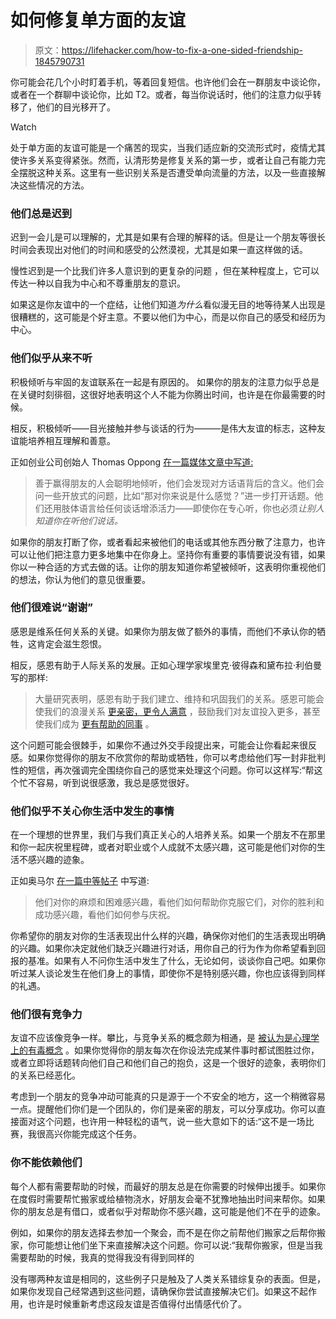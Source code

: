 # 如何修复单方面的友谊

> 原文：<https://lifehacker.com/how-to-fix-a-one-sided-friendship-1845790731>

你可能会花几个小时盯着手机，等着回复短信。也许他们会在一群朋友中谈论你，或者在一个群聊中谈论你，比如 T2。或者，每当你说话时，他们的注意力似乎转移了，他们的目光移开了。

Watch

处于单方面的友谊可能是一个痛苦的现实，当我们适应新的交流形式时，疫情尤其使许多关系变得紧张。然而，认清形势是修复关系的第一步，或者让自己有能力完全摆脱这种关系。这里有一些识别关系是否遭受单向流量的方法，以及一些直接解决这些情况的方法。

### 他们总是迟到

迟到一会儿是可以理解的，尤其是如果有合理的解释的话。但是让一个朋友等很长时间会表现出对他们的时间和感受的公然漠视，尤其是如果一直这样做的话。

慢性迟到是一个比我们许多人意识到的更复杂的问题 ，但在某种程度上，它可以传达一种以自我为中心和不尊重朋友的意识。

如果这是你友谊中的一个症结，让他们知道*为什么*看似漫无目的地等待某人出现是很糟糕的，这可能是个好主意。不要以他们为中心，而是以你自己的感受和经历为中心。

### 他们似乎从来不听

积极倾听与牢固的友谊联系在一起是有原因的。 如果你的朋友的注意力似乎总是在关键时刻徘徊，这很好地表明这个人不能为你腾出时间，也许是在你最需要的时候。

相反，积极倾听——目光接触并参与谈话的行为———是伟大友谊的标志，这种友谊能培养相互理解和善意。

正如创业公司创始人 Thomas Oppong [在一篇媒体文章中写道:](https://medium.com/kaizen-habits/people-who-are-good-at-winning-friends-are-good-listeners-26be9e1da28e)

> 善于赢得朋友的人会聪明地倾听，他们会发现对方话语背后的含义。他们会问一些开放式的问题，比如“那对你来说是什么感觉？”进一步打开话题。他们还用肢体语言给任何谈话增添活力——即使你在专心听，你也必须*让别人知道你在听他们说话。*

如果你的朋友打断了你，或者看起来被他们的电话或其他东西分散了注意力，也许可以让他们把注意力更多地集中在你身上。坚持你有重要的事情要说没有错，如果你以一种合适的方式去做的话。让你的朋友知道你希望被倾听，这表明你重视他们的想法，你认为他们的意见很重要。

### 他们很难说“谢谢”

感恩是维系任何关系的关键。如果你为朋友做了额外的事情，而他们不承认你的牺牲，这肯定会滋生怨恨。

相反，感恩有助于人际关系的发展。正如心理学家埃里克·彼得森和黛布拉·利伯曼写的那样:

> 大量研究表明，感恩有助于我们建立、维持和巩固我们的关系。感恩可能会使我们的浪漫关系 [更亲密，更令人满意](https://greatergood.berkeley.edu/article/item/gratitude_is_for_lovers) ，鼓励我们对友谊投入更多，甚至使我们成为 [更有帮助的同事](https://greatergood.berkeley.edu/article/item/three_surprising_ways_that_gratitude_works_at_work) 。

这个问题可能会很棘手，如果你不通过外交手段提出来，可能会让你看起来很反感。如果你觉得你的朋友不欣赏你的帮助或牺牲，你可以考虑给他们写一封非批判性的短信，再次强调完全围绕你自己的感觉来处理这个问题。你可以这样写:“帮这个忙不容易，听到说很感激，我总是感觉很好。

### 他们似乎不关心你生活中发生的事情

在一个理想的世界里，我们与我们真正关心的人培养关系。如果一个朋友不在那里和你一起庆祝里程碑，或者对职业或个人成就不太感兴趣，这可能是他们对你的生活不感兴趣的迹象。

正如奥马尔 [在一篇中等帖子](https://medium.com/mind-cafe/what-makes-somebody-a-genuinely-good-friend-f486d3b46a31) 中写道:

> 他们对你的麻烦和困难感兴趣，看他们如何帮助你克服它们，对你的胜利和成功感兴趣，看他们如何参与庆祝。

你希望你的朋友对你的生活表现出什么样的兴趣，确保你对他们的生活表现出明确的兴趣。如果你决定就他们缺乏兴趣进行对话，用你自己的行为作为你希望看到回报的基准。如果有人不问你生活中发生了什么，无论如何，谈谈你自己吧。如果你听过某人谈论发生在他们身上的事情，即使你不是特别感兴趣，你也应该得到同样的礼遇。

### 他们很有竞争力

友谊不应该像竞争一样。攀比，与竞争关系的概念颇为相通，是 [被认为是心理学上的有毒概念](https://www.theladders.com/career-advice/why-comparing-yourself-to-others-is-the-most-toxic-behavior) 。如果你觉得你的朋友每次在你设法完成某件事时都试图胜过你，或者立即将话题转向他们自己和他们自己的抱负，这是一个很好的迹象，表明你们的关系已经恶化。

考虑到一个朋友的竞争冲动可能真的只是源于一个不安全的地方，这一个稍微容易一点。提醒他们你们是一个团队的，你们是亲密的朋友，可以分享成功。你可以直接面对这个问题，也许用一种轻松的语气，说一些大意如下的话:“这不是一场比赛，我很高兴你能完成这个任务。

### 你不能依赖他们

每个人都有需要帮助的时候，而最好的朋友总是在你需要的时候伸出援手。如果你在度假时需要帮忙搬家或给植物浇水，好朋友会毫不犹豫地抽出时间来帮你。如果你的朋友总是有借口，或者似乎对帮助你不感兴趣，这可能是他们不在乎的迹象。

例如，如果你的朋友选择去参加一个聚会，而不是在你之前帮他们搬家之后帮你搬家，你可能想让他们坐下来直接解决这个问题。你可以说:“我帮你搬家，但是当我需要帮助的时候，我真的觉得我没有得到同样的

没有哪两种友谊是相同的，这些例子只是触及了人类关系错综复杂的表面。但是，如果你发现自己经常遇到这些问题，请确保你尝试直接解决它们。如果这不起作用，也许是时候重新考虑这段友谊是否值得付出情感代价了。